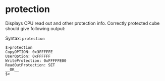 # protection

Displays CPU read out and other protection info. Correctly protected cube should give following output:

Syntax: `protection`

```
$>protection
CopyOPTION: 0x3FFFFFE
UserOption: 0xFFFFFF
WriteProtection: 0xFFFFFE00
ReadOutProtection: SET
__OK__
$>
```